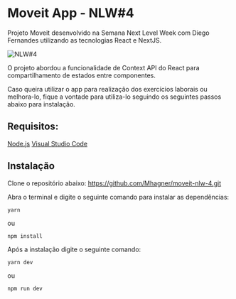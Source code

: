 # Moveit App - NLW#4
Projeto Moveit desenvolvido na Semana Next Level Week com Diego Fernandes utilizando as tecnologias React e NextJS. 

![NLW#4](http://digbusiness.com.br/images/interface.PNG)
    
O projeto abordou a funcionalidade de Context API do React para compartilhamento de estados entre componentes.

Caso queira utilizar o app para realização dos exercícios laborais ou melhora-lo, fique a vontade para utiliza-lo seguindo os seguintes passos abaixo para instalação.

 ## Requisitos:
 [Node.js](https://nodejs.org/en/)
 [Visual Studio Code](https://code.visualstudio.com/)

 ## Instalação
 
 Clone o repositório abaixo:
https://github.com/Mhagner/moveit-nlw-4.git

Abra o terminal e digite o seguinte comando para instalar as dependências:

    yarn
ou

    npm install

Após a instalação digite o seguinte comando:

    yarn dev
ou

    npm run dev
